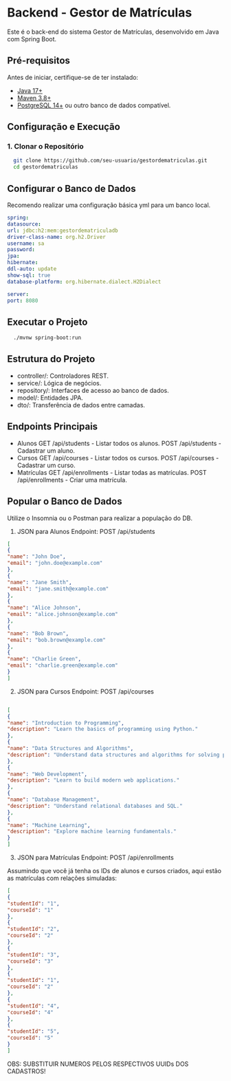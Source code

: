# Backend - Gestor de Matrículas
Este é o back-end do sistema Gestor de Matrículas, desenvolvido em Java com Spring Boot.
## Pré-requisitos
Antes de iniciar, certifique-se de ter instalado:

- [Java 17+](https://www.oracle.com/java/technologies/javase-downloads.html)
- [Maven 3.8+](https://maven.apache.org/download.cgi)
- [PostgreSQL 14+](https://www.postgresql.org/download/) ou outro banco de dados compatível.
##  Configuração e Execução

### 1. Clonar o Repositório
```bash
  git clone https://github.com/seu-usuario/gestordematriculas.git
  cd gestordematriculas
``` 

## Configurar o Banco de Dados

Recomendo realizar uma configuração básica yml para um banco local. 
```yml
spring:
datasource:
url: jdbc:h2:mem:gestordematriculadb
driver-class-name: org.h2.Driver
username: sa
password:
jpa:
hibernate:
ddl-auto: update
show-sql: true
database-platform: org.hibernate.dialect.H2Dialect

server:
port: 8080
```

## Executar o Projeto

```bash
  ./mvnw spring-boot:run
```

## Estrutura do Projeto
- controller/: Controladores REST.
- service/: Lógica de negócios.
- repository/: Interfaces de acesso ao banco de dados.
- model/: Entidades JPA.
- dto/: Transferência de dados entre camadas.

## Endpoints Principais
- Alunos
 GET /api/students - Listar todos os alunos.
 POST /api/students - Cadastrar um aluno.
- Cursos
 GET /api/courses - Listar todos os cursos.
 POST /api/courses - Cadastrar um curso.
- Matrículas
 GET /api/enrollments - Listar todas as matrículas.
 POST /api/enrollments - Criar uma matrícula.

## Popular o Banco de Dados 

Utilize o Insomnia ou o Postman para realizar a população do DB.

1. JSON para Alunos
   Endpoint: POST /api/students

```json
[
{
"name": "John Doe",
"email": "john.doe@example.com"
},
{
"name": "Jane Smith",
"email": "jane.smith@example.com"
},
{
"name": "Alice Johnson",
"email": "alice.johnson@example.com"
},
{
"name": "Bob Brown",
"email": "bob.brown@example.com"
},
{
"name": "Charlie Green",
"email": "charlie.green@example.com"
}
]
```

2. JSON para Cursos
Endpoint: POST /api/courses

```json

[
{
"name": "Introduction to Programming",
"description": "Learn the basics of programming using Python."
},
{
"name": "Data Structures and Algorithms",
"description": "Understand data structures and algorithms for solving problems."
},
{
"name": "Web Development",
"description": "Learn to build modern web applications."
},
{
"name": "Database Management",
"description": "Understand relational databases and SQL."
},
{
"name": "Machine Learning",
"description": "Explore machine learning fundamentals."
}
]
```

3. JSON para Matrículas
Endpoint: POST /api/enrollments

Assumindo que você já tenha os IDs de alunos e cursos criados, aqui estão as matrículas com relações simuladas:

```json
[
{
"studentId": "1",
"courseId": "1"
},
{
"studentId": "2",
"courseId": "2"
},
{
"studentId": "3",
"courseId": "3"
},
{
"studentId": "1",
"courseId": "2"
},
{
"studentId": "4",
"courseId": "4"
},
{
"studentId": "5",
"courseId": "5"
}
]
```

OBS: SUBSTITUIR NUMEROS PELOS RESPECTIVOS UUIDs DOS CADASTROS! 